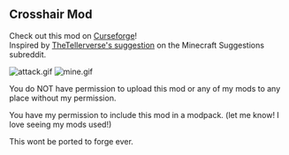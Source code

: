 ## Crosshair Mod

Check out this mod on [Curseforge](https://www.curseforge.com/minecraft/mc-mods/crosshair-mod)!<br>
Inspired by [TheTellerverse's suggestion](https://new.reddit.com/r/minecraftsuggestions/comments/oi3w4g/crosshair_update/) on the Minecraft Suggestions subreddit.

![attack.gif](https://raw.githubusercontent.com/ZaOrlando/crosshairmod/main/attack.gif "attack.gif") 
![mine.gif](https://raw.githubusercontent.com/ZaOrlando/crosshairmod/main/mine.gif "mine.gif") 
 
<p>You do NOT have permission to upload this mod or any of my mods to any place without my permission.</p>
<p>You have my permission to include this mod in a modpack. (let me know! I love seeing my mods used!)</p>
<p>This wont be ported to forge ever.</p>
